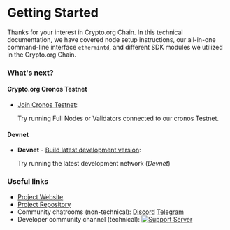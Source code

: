 # Getting Started

Thanks for your interest in Crypto.org Chain. In this technical documentation, we have covered node setup instructions, our all-in-one command-line interface `ethermintd`, and different SDK modules we utilized in the Crypto.org Chain.

### What's next?

#### Crypto.org Cronos Testnet

- [Join Cronos Testnet](./cronos-testnet.md):

  Try running Full Nodes or Validators connected to our cronos Testnet.

#### Devnet

- **Devnet** - [Build latest development version](./local-devnet.md):

  Try running the latest development network (*Devnet*)

### Useful links

 <!---TODO: UPDATE LINKS--->

- [Project Website](http://crypto.org/)
- [Project Repository](https://github.com/crypto-org-chain/chain-main)
- Community chatrooms (non-technical): [Discord](https://discord.gg/nsp9JTC) [Telegram](https://t.me/CryptoComOfficial)
- Developer community channel (technical): [![Support Server](https://img.shields.io/discord/783264383978569728.svg?color=7289da&label=Crypto.org Chain =discord =flat-square)](https://discord.gg/pahqHz26q4)

 <!---TODO: UPDATE LINKS--->

